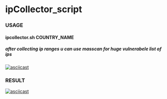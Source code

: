 # ipCollector_script

### USAGE 
#### ipcollector.sh COUNTRY_NAME
##### after collecting ip ranges u can use masscan for huge vulnerabele list of ips

[![asciicast](https://asciinema.org/a/IlJbIQrMA4iqxA69xIw2MbEOy.svg)](https://asciinema.org/a/IlJbIQrMA4iqxA69xIw2MbEOy)


### RESULT

[![asciicast](https://asciinema.org/a/6SGNz2R5E1kLCff7vqTSyqc6A.svg)](https://asciinema.org/a/6SGNz2R5E1kLCff7vqTSyqc6A)

